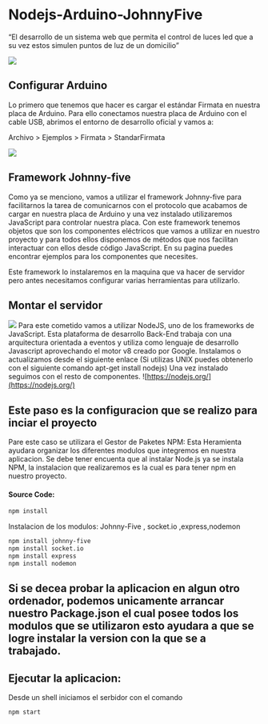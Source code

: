 # Nodejs-Arduino-JohnnyFive

“El desarrollo de un sistema web que permita el control de luces led que a su vez estos simulen puntos de luz de un domicilio” 

![](https://github.com/rwaldron/johnny-five/raw/master/assets/sgier-johnny-five.png)

## Configurar Arduino
Lo primero que tenemos que hacer es cargar el estándar Firmata en nuestra placa de Arduino. Para ello conectamos nuestra placa de Arduino con el cable USB, abrimos el entorno de desarrollo oficial y vamos a:

Archivo > Ejemplos > Firmata > StandarFirmata

![](http://i0.wp.com/programarfacil.com/wp-content/uploads/2016/04/StandarFirmata.jpg?w=709)

## Framework Johnny-five
Como ya se menciono, vamos a utilizar el framework Johnny-five para facilitarnos la tarea de comunicarnos con el protocolo que acabamos de cargar en nuestra placa de Arduino y una vez instalado utilizaremos JavaScript para controlar nuestra placa. Con este framework tenemos objetos que son los componentes eléctricos que vamos a utilizar en nuestro proyecto y para todos ellos disponemos de métodos que nos facilitan interactuar con ellos desde código JavaScript. En su pagina puedes encontrar ejemplos para los componentes que necesites.

Este framework lo instalaremos en la maquina que va hacer de servidor pero antes necesitamos configurar varias herramientas para utilizarlo.

## Montar el servidor
![](https://hazelcast.org/wp-content/uploads/2016/04/nodejs-vert.png)
Para este cometido vamos a utilizar NodeJS, uno de los frameworks  de JavaScript. Esta plataforma de desarrollo Back-End trabaja con una arquitectura orientada a eventos y utiliza como lenguaje de desarrollo Javascript aprovechando el motor v8 creado por Google. Instalamos o actualizamos desde el siguiente enlace (Si utilizas UNIX puedes obtenerlo con el siguiente comando apt-get install nodejs) Una vez instalado seguimos con el resto de componentes.
![https://nodejs.org/](https://nodejs.org/)

## Este paso es la configuracion que se realizo para inciar el proyecto
Pare este caso se utilizara el Gestor de Paketes NPM: Esta Heramienta ayudara  organizar los diferentes modulos que integremos en nuestra aplicacion. Se debe tener encuenta que al instalar Node.js ya se instala NPM, la instalacion que realizaremos es la cual es para tener npm en  nuestro proyecto.
#### Source Code:

``` bash
npm install
```

Instalacion de los modulos: Johnny-Five , socket.io ,express,nodemon
``` bash
npm install johnny-five
npm install socket.io
npm install express
npm install nodemon
```
## Si se decea probar la aplicacion en algun otro ordenador, podemos unicamente arrancar nuestro Package.json el cual posee todos los modulos que se utilizaron esto ayudara a que se logre instalar la version con la que se a trabajado.

## Ejecutar la aplicacion:
Desde  un shell iniciamos el serbidor con el comando 

``` bash
npm start
```
